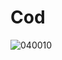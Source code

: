 # Cod
![040010](https://user-images.githubusercontent.com/50277379/139854439-d62eeb2e-0c8b-4729-aa4f-6460c070b853.jpg)
